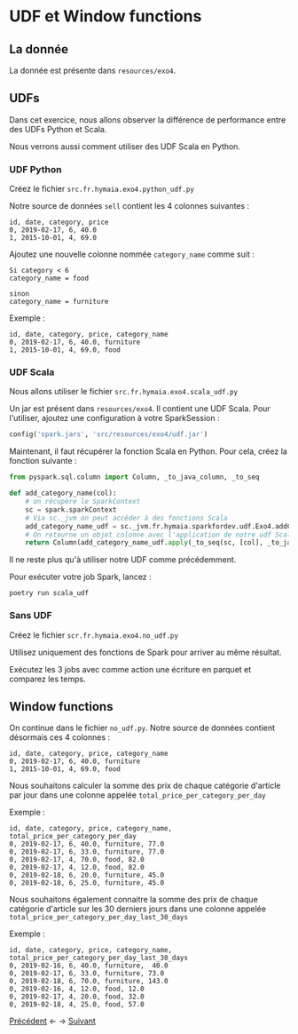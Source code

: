 # UDF et Window functions

## La donnée

La donnée est présente dans `resources/exo4`.

## UDFs

Dans cet exercice, nous allons observer la différence de performance entre des UDFs Python et Scala. 

Nous verrons aussi comment utiliser des UDF Scala en Python.

### UDF Python

Créez le fichier `src.fr.hymaia.exo4.python_udf.py`

Notre source de données `sell` contient les 4 colonnes suivantes :

```
id, date, category, price
0, 2019-02-17, 6, 40.0
1, 2015-10-01, 4, 69.0
```

Ajoutez une nouvelle colonne nommée `category_name` comme suit :

```
Si category < 6
category_name = food

sinon
category_name = furniture
```

Exemple :
```
id, date, category, price, category_name
0, 2019-02-17, 6, 40.0, furniture
1, 2015-10-01, 4, 69.0, food
```

### UDF Scala

Nous allons utiliser le fichier `src.fr.hymaia.exo4.scala_udf.py`

Un jar est présent dans `resources/exo4`. Il contient une UDF Scala. Pour l'utiliser, ajoutez une configuration à votre SparkSession :

```python
config('spark.jars', 'src/resources/exo4/udf.jar')
```

Maintenant, il faut récupérer la fonction Scala en Python. Pour cela, créez la fonction suivante :

```python
from pyspark.sql.column import Column, _to_java_column, _to_seq

def add_category_name(col):
    # on récupère le SparkContext
    sc = spark.sparkContext
    # Via sc._jvm on peut accéder à des fonctions Scala
    add_category_name_udf = sc._jvm.fr.hymaia.sparkfordev.udf.Exo4.addCategoryNameCol()
    # On retourne un objet colonne avec l'application de notre udf Scala
    return Column(add_category_name_udf.apply(_to_seq(sc, [col], _to_java_column)))
```

Il ne reste plus qu'à utiliser notre UDF comme précédemment.

Pour exécuter votre job Spark, lancez :
```shell
poetry run scala_udf
```

### Sans UDF

Créez le fichier `scr.fr.hymaia.exo4.no_udf.py`

Utilisez uniquement des fonctions de Spark pour arriver au même résultat.

Exécutez les 3 jobs avec comme action une écriture en parquet et comparez les temps.

## Window functions

On continue dans le fichier `no_udf.py`. Notre source de données contient désormais ces 4 colonnes :

```
id, date, category, price, category_name
0, 2019-02-17, 6, 40.0, furniture
1, 2015-10-01, 4, 69.0, food
```

Nous souhaitons calculer la somme des prix de chaque catégorie d'article par jour dans une colonne appelée `total_price_per_category_per_day`

Exemple :

```
id, date, category, price, category_name, total_price_per_category_per_day
0, 2019-02-17, 6, 40.0, furniture, 77.0
0, 2019-02-17, 6, 33.0, furniture, 77.0
0, 2019-02-17, 4, 70.0, food, 82.0
0, 2019-02-17, 4, 12.0, food, 82.0
0, 2019-02-18, 6, 20.0, furniture, 45.0
0, 2019-02-18, 6, 25.0, furniture, 45.0
```

Nous souhaitons également connaitre la somme des prix de chaque catégorie d'article sur les 30 derniers jours dans une colonne appelée `total_price_per_category_per_day_last_30_days`

Exemple :

```
id, date, category, price, category_name, total_price_per_category_per_day_last_30_days
0, 2019-02-16, 6, 40.0, furniture,  40.0
0, 2019-02-17, 6, 33.0, furniture, 73.0
0, 2019-02-18, 6, 70.0, furniture, 143.0
0, 2019-02-16, 4, 12.0, food, 12.0
0, 2019-02-17, 4, 20.0, food, 32.0
0, 2019-02-18, 4, 25.0, food, 57.0
```

[Précédent](exo3.md) <- -> [Suivant](exo5.md)
